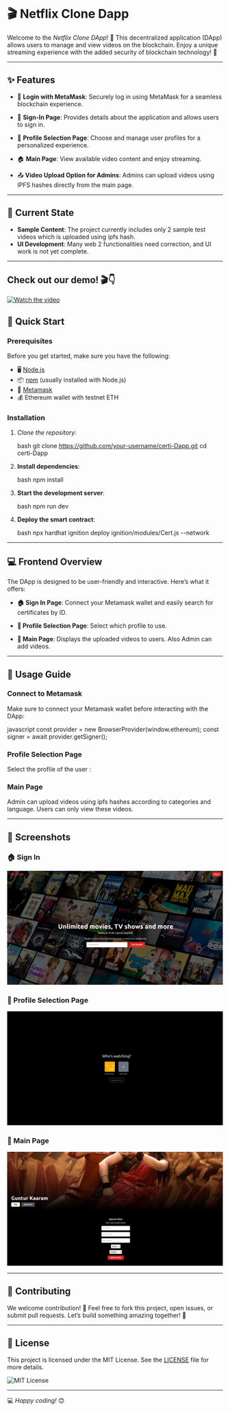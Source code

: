 # 🎬 Netflix Clone Dapp

Welcome to the *Netflix Clone DApp*! 🌟 This decentralized application (DApp) allows users to manage and view videos on the blockchain. Enjoy a unique streaming experience with the added security of blockchain technology! 🚀

---

## ✨ Features

- 🔐 **Login with MetaMask**: Securely log in using MetaMask for a seamless blockchain experience.
  
- 📝 **Sign-In Page**: Provides details about the application and allows users to sign in.
  
- 👤 **Profile Selection Page**: Choose and manage user profiles for a personalized experience.
  
- 🏠 **Main Page**: View available video content and enjoy streaming.
  
- 📤 **Video Upload Option for Admins**: Admins can upload videos using IPFS hashes directly from the main page.

---

## 🚀 Current State

- **Sample Content**: The project currently includes only 2 sample test videos which is uploaded using ipfs hash.
- **UI Development**: Many web 2 functionalities need correction, and UI work is not yet complete.

---
## Check out our demo! 🎬👇

[![Watch the video](https://img.youtube.com/vi/1Ns1RmGPXL0/maxresdefault.jpg)](https://www.youtube.com/watch?v=1Ns1RmGPXL0)




## 🚀 Quick Start

### Prerequisites

Before you get started, make sure you have the following:

- 🖥 [Node.js](https://nodejs.org/)
- 📦 [npm](https://www.npmjs.com/) (usually installed with Node.js)
- 🔐 [Metamask](https://metamask.io/)
- 💰 Ethereum wallet with testnet ETH

### Installation

1. *Clone the repository*:

   bash
   git clone https://github.com/your-username/certi-Dapp.git
   cd certi-Dapp

2. **Install dependencies**:

   bash
   npm install
   

3. **Start the development server**:

   bash
   npm run dev
   

4. **Deploy the smart contract**:

   bash
   npx hardhat ignition deploy ignition/modules/Cert.js --network <network-name>
   

---

## 💻 Frontend Overview

The DApp is designed to be user-friendly and interactive. Here’s what it offers:

- **🏠 Sign In Page**: Connect your Metamask wallet and easily search for certificates by ID.
  
- **📝 Profile Selection Page**: Select which profile to use.
  
- **📜 Main Page**: Displays the uploaded videos to users. Also Admin can add videos.

---

## 🎯 Usage Guide

### Connect to Metamask

Make sure to connect your Metamask wallet before interacting with the DApp:

javascript
const provider = new BrowserProvider(window.ethereum);
const signer = await provider.getSigner();


### Profile Selection Page

Select the profile of the user :


### Main Page 

Admin can upload videos using ipfs hashes according to categories and language. Users can only view these videos.

---

## 🎨 Screenshots

### 🏠 Sign In
![Home Page](https://github.com/AshishS2407/Netflix-Clone-Dapp/blob/main/Sign.png)

### 📝 Profile Selection Page
![Issue Certificate Page](https://github.com/AshishS2407/Netflix-Clone-Dapp/blob/main/Profile.png)

### 📜 Main Page
![Certificate Display](https://github.com/AshishS2407/Netflix-Clone-Dapp/blob/main/Main.png)


---

## 🤝 Contributing

We welcome contribution! 🙌 Feel free to fork this project, open issues, or submit pull requests. Let’s build something amazing together! 🚀

---

## 📝 License

This project is licensed under the MIT License. See the [LICENSE](LICENSE) file for more details.

![MIT License](https://img.shields.io/badge/License-MIT-blue.svg)

---

💻 *Happy coding!* 😊

